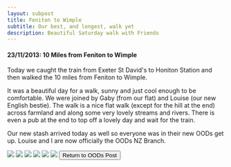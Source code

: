 ```yaml
---
layout: subpost
title: Feniton to Wimple
subtitle: Our best, and longest, walk yet
description: Beautiful Saturday walk with Friends
---
```


<h4>23/11/2013: 10 Miles from Feniton to Wimple</h4>

Today we caught the train from Exeter St David's to Honiton Station and then walked the 10 miles from Feniton to Wimple. 

It was a beautiful day for a walk, sunny and just cool enough to be comfortable. We were joined by Gaby (from our flat) and Louise (our new English bestie). The walk is a nice flat walk (except for the hill at the end) across farmland and along some very lovely streams and rivers. There is even a pub at the end to top off a lovely day and wait for the train. 

Our new stash arrived today as well so everyone was in their new OODs get up. Louise and I are now officially the OODs NZ Branch. 

<img src="https://adventuresofthetravellingtwins.com/Photos/2013-11-23-FenitonToWimple/day11-min.JPG" class="image1">
<img src="https://adventuresofthetravellingtwins.com/Photos/2013-11-23-FenitonToWimple/day12-min.JPG" class="image1">
<img src="https://adventuresofthetravellingtwins.com/Photos/2013-11-23-FenitonToWimple/day13-min.JPG" class="image1">
<img src="https://adventuresofthetravellingtwins.com/Photos/2013-11-23-FenitonToWimple/day14-min.JPG" class="image1">
<img src="https://adventuresofthetravellingtwins.com/Photos/2013-11-23-FenitonToWimple/day15-min.JPG" class="image1">
<img src="https://adventuresofthetravellingtwins.com/Photos/2013-11-23-FenitonToWimple/day16-min.JPG" class="image1">

<input type="button" value="Return to OODs Post" onclick="self.close()">
